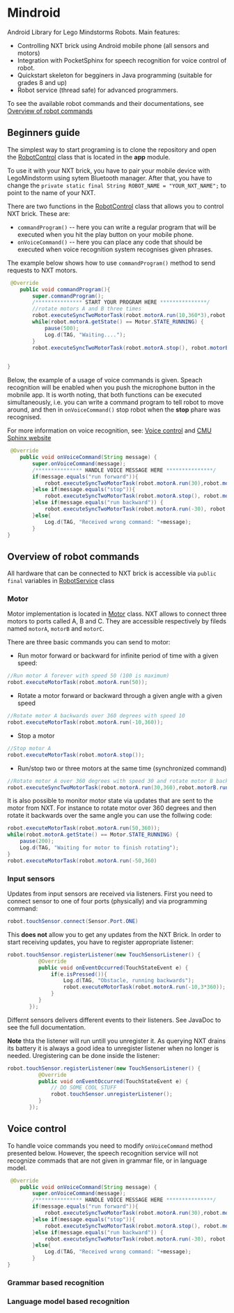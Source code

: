 # Mindroid
Android Library for Lego Mindstorms Robots.
Main features:
  * Controlling NXT brick using Android mobile phone (all sensors and motors)
  * Integration with PocketSphinx for speech recognition for voice control of robot.
  * Quickstart skeleton for begginers in Java programming (suitable for grades 8 and up)
  * Robot service (thread safe) for advanced programmers.
  
To see the available robot commands and their documentations, see [Overview of robot commands](#overview-of-robot-commands)

  
## Beginners guide
The simplest way to start programing is to clone the repository and open the [RobotControl](https://github.com/sbobek/mindroid/blob/master/app/src/main/java/geist/re/mindroid/RobotControl.java) class that is located in the **app** module.

To use it with your NXT brick, you have to pair your mobile device with LegoMindstorm using sytem Bluetooth manager.
After that, you have to change the  ```private static final String ROBOT_NAME = "YOUR_NXT_NAME";``` to point to the name of your NXT.

There are two functions in the [RobotControl](https://github.com/sbobek/mindroid/blob/master/app/src/main/java/geist/re/mindroid/RobotControl.java) class that allows you to control NXT brick. These are: 
  * ```commandProgram()``` -- here you can write a regular program that will be executed when you hit the play button on your mobile phone.
  * ```onVoiceCommand()``` -- here you can place any code that should be executed when voice recognition system recognises given phrases.
  
The example below shows how to use ```commandProgram()``` method to send requests to NXT motors.

``` java
 @Override
    public void commandProgram(){
        super.commandProgram();
        /*************** START YOUR PROGRAM HERE ***************/
        //rotate motors A and B three times 
        robot.executeSyncTwoMotorTask(robot.motorA.run(10,360*3),robot.motorB.run(10,360*3));
        while(robot.motorA.getState() == Motor.STATE_RUNNING) {
            pause(500);
            Log.d(TAG, "Waiting....");
        }
        robot.executeSyncTwoMotorTask(robot.motorA.stop(), robot.motorB.stop());
  

}

```

Below, the example of a usage of voice commands is given.
Speach recognition will be enabled when you push the microphone button in the mobnile app.
It is worth noting, that both functions can be executed simultaneously, i.e. you can write a command program to tell robot to move around, and then in ```onVoiceCommand()``` stop robot when the **stop** phare was recognised.

For more information on voice recognition, see: [Voice control](#voice-control) and [CMU Sphinx website](http://cmusphinx.sourceforge.net/)

``` java
 @Override
    public void onVoiceCommand(String message) {
        super.onVoiceCommand(message);
        /*************** HANDLE VOICE MESSAGE HERE ***************/
        if(message.equals("run forward")){
            robot.executeSyncTwoMotorTask(robot.motorA.run(30),robot.motorB.run(30));
        }else if(message.equals("stop")){
            robot.executeSyncTwoMotorTask(robot.motorA.stop(), robot.motorB.stop());
        }else if(message.equals("run backward")) {
            robot.executeSyncTwoMotorTask(robot.motorA.run(-30), robot.motorB.run(-30));
        }else{
            Log.d(TAG, "Received wrong command: "+message);
        }
}
```


## Overview of robot commands
All hardware that can be connected to NXT brick is accessible via ```public final``` variables in [RobotService](https://github.com/sbobek/mindroid/blob/master/mindlib/src/main/java/geist/re/mindlib/RobotService.java) class

### Motor
Motor implementation is located in [Motor](https://github.com/sbobek/mindroid/blob/master/mindlib/src/main/java/geist/re/mindlib/hardware/Motor.java) class.
NXT allows to connect three motors to ports called A, B and C.
They are accessible respectively by fileds named ```motorA```, ```motorB``` and ```motorC```.

There are three basic commands you can send to motor:
  * Run motor forward or backward for infinite period of time with a given speed:
  ``` java
  //Run motor A forever with speed 50 (100 is maximum)
  robot.executeMotorTask(robot.motorA.run(50));
  ```
  * Rotate a motor forward or backward through a given angle with a given speed
  ``` java
  //Rotate motor A backwards over 360 degrees with speed 10
  robot.executeMotorTask(robot.motorA.run(-10,360));
  ```
  * Stop a motor
  ``` java
  //Stop motor A
  robot.executeMotorTask(robot.motorA.stop());
  ```
  * Run/stop two or three motors at the same time (synchronized command)
  ``` java
  //Rotate motor A over 360 degrees with speed 30 and rotate motor B backward over 360 degrees with speed 30
  robot.executeSyncTwoMotorTask(robot.motorA.run(30,360),robot.motorB.run(-30,360));
  ```

It is also possible to monitor motor state via updates that are sent to the motor from NXT.
For instance to rotate motor over 360 degrees and then rotate it backwards over the same angle you can use the follwing code:
``` java
robot.executeMotorTask(robot.motorA.run(50,360));
while(robot.motorA.getState() == Motor.STATE_RUNNING) {
    pause(200);
    Log.d(TAG, "Waiting for motor to finish rotating");
}
robot.executeMotorTask(robot.motorA.run(-50,360)
```

### Input sensors
Updates from input sensors are received via listeners.
First you need to connect sensor to one of four ports (physically) and via programming command:
``` java
robot.touchSensor.connect(Sensor.Port.ONE)
```

This **does not** allow you to get any updates from the NXT Brick.
In order to start receiving updates, you have to register appropriate listener:

```java
robot.touchSensor.registerListener(new TouchSensorListener() {
          @Override
          public void onEventOccurred(TouchStateEvent e) {
              if(e.isPressed()){
                  Log.d(TAG, "Obstacle, running backwards");
                  robot.executeMotorTask(robot.motorA.run(-10,3*360));
              }
          }
       });
```

Differnt sensors delivers different events to their listeners.
See JavaDoc to see the full documentation.

**Note** thta the listener will run untill you unregister it.
As querying NXT drains its battery it is always a good idea to unregister listener when no longer is needed.
Uregistering can be done inside the listener:
```java
robot.touchSensor.registerListener(new TouchSensorListener() {
          @Override
          public void onEventOccurred(TouchStateEvent e) {
              // DO SOME COOL STUFF
              robot.touchSensor.unregisterListener();
          }
       });
```

## Voice control
To handle voice commands you need to modify ```onVoiceCommand``` method presented below.
However, the speech recognition service will not recognize commads that are not given in grammar file, or in language model.

``` java
 @Override
    public void onVoiceCommand(String message) {
        super.onVoiceCommand(message);
        /*************** HANDLE VOICE MESSAGE HERE ***************/
        if(message.equals("run forward")){
            robot.executeSyncTwoMotorTask(robot.motorA.run(30),robot.motorB.run(30));
        }else if(message.equals("stop")){
            robot.executeSyncTwoMotorTask(robot.motorA.stop(), robot.motorB.stop());
        }else if(message.equals("run backward")) {
            robot.executeSyncTwoMotorTask(robot.motorA.run(-30), robot.motorB.run(-30));
        }else{
            Log.d(TAG, "Received wrong command: "+message);
        }
}
```
### Grammar based recognition
### Language model based recognition

